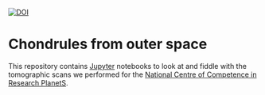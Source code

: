 [![DOI](https://zenodo.org/badge/DOI/10.5281/zenodo.6034978.svg)](https://doi.org/10.5281/zenodo.6034978)


# Chondrules from outer space
This repository contains [Jupyter](https://jupyter.org/) notebooks to look at and fiddle with the tomographic scans we performed for the [National Centre of Competence in Research PlanetS](http://nccr-planets.ch/).
